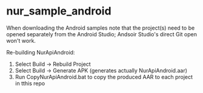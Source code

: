 # nur_sample_android

When downloading the Android samples note that the project(s) need to be opened separately from the Android Studio; Andsoir Studio's direct Git open won't work.

Re-building NurApiAndroid: 

1. Select Build -> Rebuild Project
2. Select Build -> Generate APK (generates actually NurApiAndroid.aar)
2. Run CopyNurApiAndroid.bat to copy the produced AAR to each project in tthis repo
